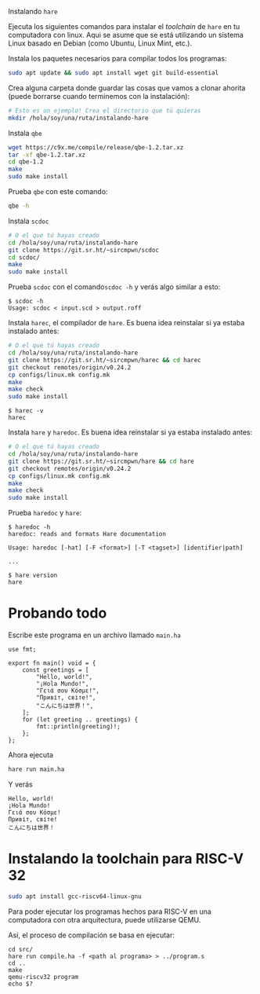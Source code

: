  Instalando `hare`

Ejecuta los siguientes comandos para instalar el *toolchain* de `hare` en tu computadora con linux. Aqui se asume que se está utilizando un sistema Linux basado en Debian (como Ubuntu, Linux Mint, etc.).

Instala los paquetes necesarios para compilar todos los programas:
```sh
sudo apt update && sudo apt install wget git build-essential
```

Crea alguna carpeta donde guardar las cosas que vamos a clonar ahorita (puede borrarse cuando terminemos con la instalación):

```sh
# Esto es un ejemplo! Crea el directorio que tú quieras
mkdir /hola/soy/una/ruta/instalando-hare
```

Instala `qbe`

```sh
wget https://c9x.me/compile/release/qbe-1.2.tar.xz
tar -xf qbe-1.2.tar.xz
cd qbe-1.2
make
sudo make install
```

Prueba `qbe` con este comando:

```sh
qbe -h
```

Instala `scdoc`

```sh
# O el que tú hayas creado
cd /hola/soy/una/ruta/instalando-hare
git clone https://git.sr.ht/~sircmpwn/scdoc
cd scdoc/
make
sudo make install
```

Prueba `scdoc` con el comando`scdoc -h` y verás algo similar a esto:

```
$ scdoc -h
Usage: scdoc < input.scd > output.roff
```

Instala `harec`, el compilador de `hare`. Es buena idea reinstalar si ya estaba instalado antes:

```sh
# O el que tú hayas creado
cd /hola/soy/una/ruta/instalando-hare
git clone https://git.sr.ht/~sircmpwn/harec && cd harec
git checkout remotes/origin/v0.24.2
cp configs/linux.mk config.mk
make
make check
sudo make install
```

```
$ harec -v
harec
```

Instala `hare` y `haredoc`.  Es buena idea reinstalar si ya estaba instalado antes:

```sh
# O el que tú hayas creado
cd /hola/soy/una/ruta/instalando-hare
git clone https://git.sr.ht/~sircmpwn/hare && cd hare
git checkout remotes/origin/v0.24.2
cp configs/linux.mk config.mk
make
make check
sudo make install
```

Prueba `haredoc` y `hare`:

```
$ haredoc -h
haredoc: reads and formats Hare documentation

Usage: haredoc [-hat] [-F <format>] [-T <tagset>] [identifier|path]

...
```

```
$ hare version
hare
```

# Probando todo

Escribe este programa en un archivo llamado `main.ha`

```hare
use fmt;

export fn main() void = {
	const greetings = [
		"Hello, world!",
		"¡Hola Mundo!",
		"Γειά σου Κόσμε!",
		"Привіт, світе!",
		"こんにちは世界！",
	];
	for (let greeting .. greetings) {
		fmt::println(greeting)!;
	};
};
```

Ahora ejecuta

```sh
hare run main.ha
```

Y verás

```
Hello, world!
¡Hola Mundo!
Γειά σου Κόσμε!
Привіт, світе!
こんにちは世界！
```


# Instalando la toolchain para RISC-V 32

```sh
sudo apt install gcc-riscv64-linux-gnu
```

Para poder ejecutar los programas hechos para RISC-V en una computadora con otra arquitectura, puede utilizarse QEMU.

Así, el proceso de compilación se basa en ejecutar:

```
cd src/
hare run compile.ha -f <path al programa> > ../program.s
cd ..
make
qemu-riscv32 program
echo $?
```

